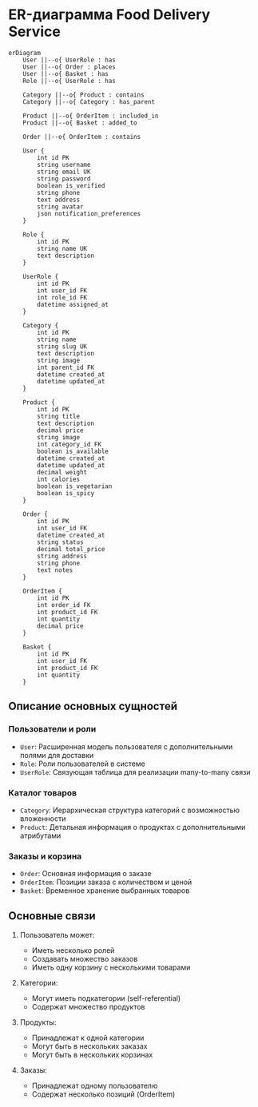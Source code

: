 # ER-диаграмма Food Delivery Service

```mermaid
erDiagram
    User ||--o{ UserRole : has
    User ||--o{ Order : places
    User ||--o{ Basket : has
    Role ||--o{ UserRole : has
    
    Category ||--o{ Product : contains
    Category ||--o{ Category : has_parent
    
    Product ||--o{ OrderItem : included_in
    Product ||--o{ Basket : added_to
    
    Order ||--o{ OrderItem : contains

    User {
        int id PK
        string username
        string email UK
        string password
        boolean is_verified
        string phone
        text address
        string avatar
        json notification_preferences
    }

    Role {
        int id PK
        string name UK
        text description
    }

    UserRole {
        int id PK
        int user_id FK
        int role_id FK
        datetime assigned_at
    }

    Category {
        int id PK
        string name
        string slug UK
        text description
        string image
        int parent_id FK
        datetime created_at
        datetime updated_at
    }

    Product {
        int id PK
        string title
        text description
        decimal price
        string image
        int category_id FK
        boolean is_available
        datetime created_at
        datetime updated_at
        decimal weight
        int calories
        boolean is_vegetarian
        boolean is_spicy
    }

    Order {
        int id PK
        int user_id FK
        datetime created_at
        string status
        decimal total_price
        string address
        string phone
        text notes
    }

    OrderItem {
        int id PK
        int order_id FK
        int product_id FK
        int quantity
        decimal price
    }

    Basket {
        int id PK
        int user_id FK
        int product_id FK
        int quantity
    }
```

## Описание основных сущностей

### Пользователи и роли
- `User`: Расширенная модель пользователя с дополнительными полями для доставки
- `Role`: Роли пользователей в системе
- `UserRole`: Связующая таблица для реализации many-to-many связи

### Каталог товаров
- `Category`: Иерархическая структура категорий с возможностью вложенности
- `Product`: Детальная информация о продуктах с дополнительными атрибутами

### Заказы и корзина
- `Order`: Основная информация о заказе
- `OrderItem`: Позиции заказа с количеством и ценой
- `Basket`: Временное хранение выбранных товаров

## Основные связи

1. Пользователь может:
   - Иметь несколько ролей
   - Создавать множество заказов
   - Иметь одну корзину с несколькими товарами

2. Категории:
   - Могут иметь подкатегории (self-referential)
   - Содержат множество продуктов

3. Продукты:
   - Принадлежат к одной категории
   - Могут быть в нескольких заказах
   - Могут быть в нескольких корзинах

4. Заказы:
   - Принадлежат одному пользователю
   - Содержат несколько позиций (OrderItem) 